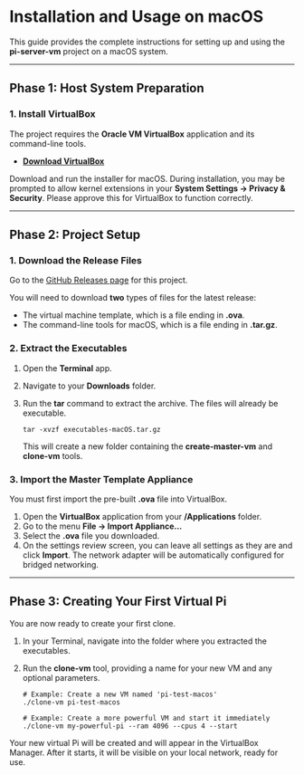 # Installation and Usage on macOS

This guide provides the complete instructions for setting up and using the **pi-server-vm** project on a macOS system.

---

## Phase 1: Host System Preparation

### 1. Install VirtualBox

The project requires the **Oracle VM VirtualBox** application and its command-line tools.

- **[Download VirtualBox](https://www.virtualbox.org/wiki/Downloads)**

Download and run the installer for macOS. During installation, you may be prompted to allow kernel extensions in your **System Settings -> Privacy & Security**. Please approve this for VirtualBox to function correctly.

---

## Phase 2: Project Setup

### 1. Download the Release Files

Go to the [GitHub Releases page](https://github.com/HenkVanHoek/pi-server-vm/releases/latest) for this project.

You will need to download **two** types of files for the latest release:
-   The virtual machine template, which is a file ending in **.ova**.
-   The command-line tools for macOS, which is a file ending in **.tar.gz**.

### 2. Extract the Executables

1.  Open the **Terminal** app.
2.  Navigate to your **Downloads** folder.
3.  Run the **tar** command to extract the archive. The files will already be executable.

        tar -xvzf executables-macOS.tar.gz

    This will create a new folder containing the **create-master-vm** and **clone-vm** tools.

### 3. Import the Master Template Appliance

You must first import the pre-built **.ova** file into VirtualBox.

1.  Open the **VirtualBox** application from your **/Applications** folder.
2.  Go to the menu **File -> Import Appliance...**
3.  Select the **.ova** file you downloaded.
4.  On the settings review screen, you can leave all settings as they are and click **Import**. The network adapter will be automatically configured for bridged networking.

---

## Phase 3: Creating Your First Virtual Pi

You are now ready to create your first clone.

1.  In your Terminal, navigate into the folder where you extracted the executables.
2.  Run the **clone-vm** tool, providing a name for your new VM and any optional parameters.

        # Example: Create a new VM named 'pi-test-macos'
        ./clone-vm pi-test-macos

        # Example: Create a more powerful VM and start it immediately
        ./clone-vm my-powerful-pi --ram 4096 --cpus 4 --start

Your new virtual Pi will be created and will appear in the VirtualBox Manager. After it starts, it will be visible on your local network, ready for use.
